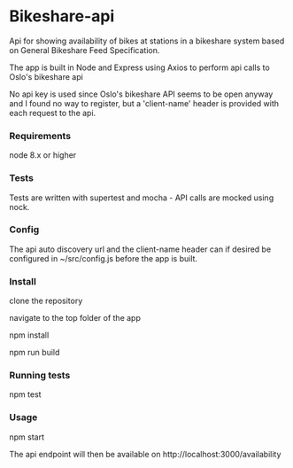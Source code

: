 # Bikeshare-api
Api for showing availability of bikes at stations in a bikeshare system based on General Bikeshare Feed Specification.

The app is built in Node and Express using Axios to perform api calls to Oslo's bikeshare api

No api key is used since Oslo's bikeshare API seems to be open anyway and I found no way to register, but a 'client-name' header is provided with each request to the api.

### Requirements 
node 8.x or higher

### Tests
Tests are written with supertest and mocha - API calls are mocked using nock.

### Config
The api auto discovery url and the client-name header can if desired be configured in ~/src/config.js before the app is built.

### Install
clone the repository

navigate to the top folder of the app

npm install

npm run build

### Running tests
npm test

### Usage
npm start

The api endpoint will then be available on http://localhost:3000/availability
